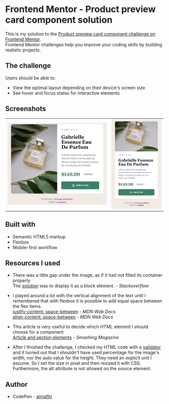 # Frontend Mentor - Product preview card component solution

This is my solution to the [Product preview card component challenge on Frontend Mentor](https://www.frontendmentor.io/challenges/product-preview-card-component-GO7UmttRfa).
<br>Frontend Mentor challenges help you improve your coding skills by building realistic projects.

## The challenge

Users should be able to:

- View the optimal layout depending on their device's screen size
- See hover and focus states for interactive elements

## Screenshots

<table>
  <tr>
    <td><img src="screenshots/screenshot-desktop.jpg" alt="Screenshot of the desktop layout"></td>
    <td><img src="screenshots/screenshot-mobile.jpg" alt="Screenshot of the mobile layout"></td>
  </tr>
</table>

## Built with

- Semantic HTML5 markup
- Flexbox
- Mobile-first workflow

## Resources I used

- There was a little gap under the image, as if it had not filled its container properly<br> 
The [solution](https://stackoverflow.com/questions/10266849/image-will-not-fill-div) was to display it as a block element. - *Stackoverflow*

- I played around a lot with the vertical alignment of the text until I remembered that with flexbox it is possible to add equal space between the flex items.<br> 
[justify-content: space-between](https://developer.mozilla.org/en-US/docs/Web/CSS/justify-content) - *MDN Web Docs*<br>
[align-content: space-between](https://developer.mozilla.org/en-US/docs/Web/CSS/align-content) - *MDN Web Docs*

- This article is very useful to decide which HTML element I should choose for a component<br>
[Article and section elements](https://www.smashingmagazine.com/2022/07/article-section-elements-accessibility/) - *Smashing Magazine*

- After I finished the challenge, I checked my HTML code with a [validator](https://validator.w3.org/) and it turned out that I shouldn't have used percentage for the image's width, nor the auto value for the height. They need an explicit unit I assume. So I set the size in pixel and then resized it with CSS.<br>
Furthermore, the alt attribute is not allowed on the source element.

## Author

- CodePen - [annafkt](https://codepen.io/annafkt)